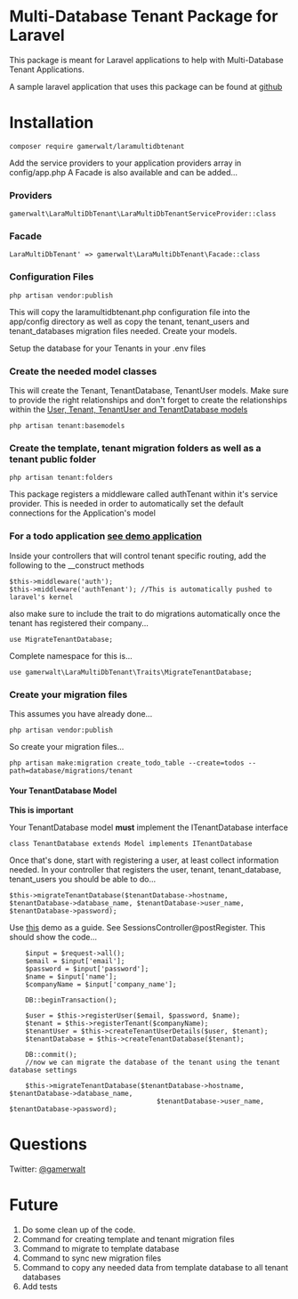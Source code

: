 # Multi-Database Tenant Package for Laravel #
This package is meant for Laravel applications to help with Multi-Database Tenant Applications.

A sample laravel application that uses this package can be found at [github](https://github.com/gamerwalt/TodoMultitenantDemo)

# Installation #

```
composer require gamerwalt/laramultidbtenant
```
Add the service providers to your application providers array in config/app.php
A Facade is also available and can be added...

### Providers ###
```
gamerwalt\LaraMultiDbTenant\LaraMultiDbTenantServiceProvider::class
```

### Facade ###
```
LaraMultiDbTenant' => gamerwalt\LaraMultiDbTenant\Facade::class
```

### Configuration Files ###
```
php artisan vendor:publish
```
This will copy the laramultidbtenant.php configuration file into the app/config directory as well as copy the tenant, tenant_users and tenant_databases migration files needed. Create your models.

Setup the database for your Tenants in your .env files

### Create the needed model classes ###

This will create the Tenant, TenantDatabase, TenantUser models. Make sure to provide the right relationships and don't forget to create the relationships within the [User, Tenant, TenantUser and TenantDatabase models](https://github.com/gamerwalt/TodoMultitenantDemo/tree/master/app)
```
php artisan tenant:basemodels
```

### Create the template, tenant migration folders as well as a tenant public folder ###
```
php artisan tenant:folders
```

This package registers a middleware called authTenant within it's service provider.
This is needed in order to automatically set the default connections for the Application's model

### For a todo application [see demo application](https://github.com/gamerwalt/TodoMultitenantDemo) ###
Inside your controllers that will control tenant specific routing, add the following to the __construct methods
```
$this->middleware('auth');
$this->middleware('authTenant'); //This is automatically pushed to laravel's kernel
```
also make sure to include the trait to do migrations automatically once the tenant has registered their company...
```
use MigrateTenantDatabase;
```
Complete namespace for this is...
```
use gamerwalt\LaraMultiDbTenant\Traits\MigrateTenantDatabase;
```
### Create your migration files ###
This assumes you have already done...
```
php artisan vendor:publish
```
So create your migration files...
```
php artisan make:migration create_todo_table --create=todos --path=database/migrations/tenant
```
#### Your TenantDatabase Model ###
**This is important**

Your TenantDatabase model **must** implement the ITenantDatabase interface
```
class TenantDatabase extends Model implements ITenantDatabase
```
Once that's done, start with registering a user, at least collect information needed. In your controller that registers the user, tenant, tenant_database, tenant_users you should be able to do...
```
$this->migrateTenantDatabase($tenantDatabase->hostname, $tenantDatabase->database_name, $tenantDatabase->user_name, $tenantDatabase->password);
```
Use [this](https://github.com/gamerwalt/TodoMultitenantDemo) demo as a guide.
See SessionsController@postRegister.
This should show the code...
```
    $input = $request->all();
    $email = $input['email'];
    $password = $input['password'];
    $name = $input['name'];
    $companyName = $input['company_name'];

    DB::beginTransaction();

    $user = $this->registerUser($email, $password, $name);
    $tenant = $this->registerTenant($companyName);
    $tenantUser = $this->createTenantUserDetails($user, $tenant);
    $tenantDatabase = $this->createTenantDatabase($tenant);

    DB::commit();
    //now we can migrate the database of the tenant using the tenant database settings

    $this->migrateTenantDatabase($tenantDatabase->hostname, $tenantDatabase->database_name,
                                     $tenantDatabase->user_name, $tenantDatabase->password);
```

# Questions #
Twitter: [@gamerwalt](https://twitter.com/gamerwalt)

# Future #
1. Do some clean up of the code.
1. Command for creating template and tenant migration files
1. Command to migrate to template database
1. Command to sync new migration files
1. Command to copy any needed data from template database to all tenant databases
1. Add tests